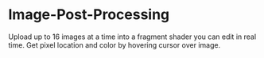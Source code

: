 # Image-Post-Processing
Upload up to 16 images at a time into a fragment shader you can edit in real time. Get pixel location and color by hovering cursor over image.
